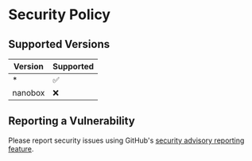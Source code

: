 # Security Policy

## Supported Versions

| Version | Supported          |
| ------- | ------------------ |
| *       | :white_check_mark: |
| nanobox | :x:                |

## Reporting a Vulnerability

Please report security issues using GitHub's [security advisory reporting feature](../../security/advisories).
